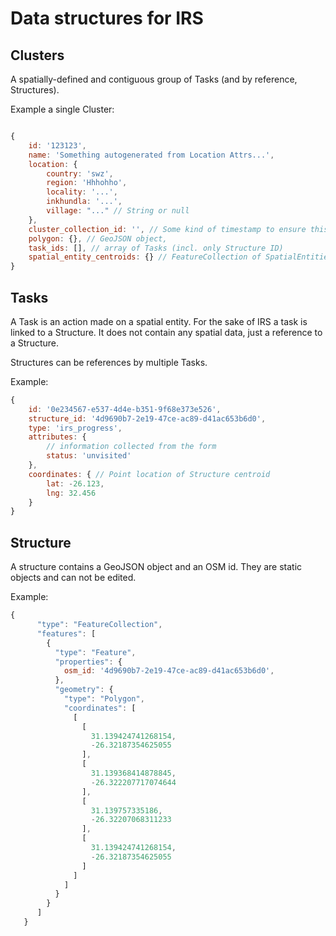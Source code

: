 # Data structures for IRS

## Clusters

A spatially-defined and contiguous group of Tasks (and by reference, Structures).

Example a single Cluster: 

```js

{
    id: '123123',
    name: 'Something autogenerated from Location Attrs...',
    location: {
        country: 'swz',
        region: 'Hhhohho',
        locality: '...',
        inkhundla: '...',
        village: "..." // String or null
    },
    cluster_collection_id: '', // Some kind of timestamp to ensure this group of Clusters are kept together, not a Kinto collection
    polygon: {}, // GeoJSON object,
    task_ids: [], // array of Tasks (incl. only Structure ID)
    spatial_entity_centroids: {} // FeatureCollection of SpatialEntities with Ids and centroids
}

```


## Tasks

A Task is an action made on a spatial entity. For the sake of IRS a task is linked to a Structure. It does not contain any spatial data, just a reference to a Structure. 

Structures can be references by multiple Tasks.

Example:

```js
{
    id: '0e234567-e537-4d4e-b351-9f68e373e526',
    structure_id: '4d9690b7-2e19-47ce-ac89-d41ac653b6d0',
    type: 'irs_progress',    
    attributes: {
        // information collected from the form
        status: 'unvisited'
    },
    coordinates: { // Point location of Structure centroid
        lat: -26.123,
        lng: 32.456
    }
}
```

## Structure

A structure contains a GeoJSON object and an OSM id. They are static objects and can not be edited. 

Example:

```js
{
      "type": "FeatureCollection",
      "features": [
        {
          "type": "Feature",
          "properties": {
            osm_id: '4d9690b7-2e19-47ce-ac89-d41ac653b6d0',
          },
          "geometry": {
            "type": "Polygon",
            "coordinates": [
              [
                [
                  31.139424741268154,
                  -26.32187354625055
                ],
                [
                  31.139368414878845,
                  -26.322207717074644
                ],
                [
                  31.139757335186,
                  -26.32207068311233
                ],
                [
                  31.139424741268154,
                  -26.32187354625055
                ]
              ]
            ]
          }
        }
      ]
   }
```

